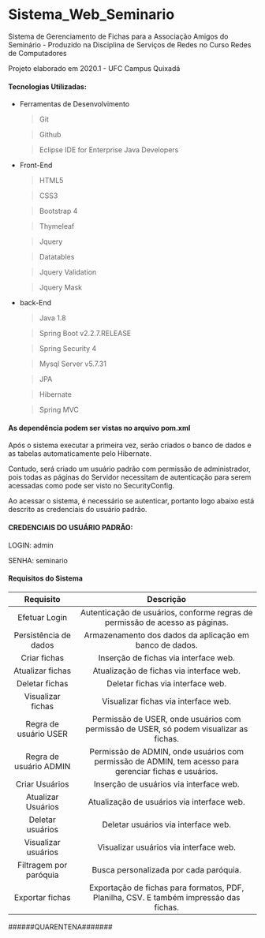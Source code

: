 # Sistema_Web_Seminario

Sistema de Gerenciamento de Fichas para a Associação Amigos do Seminário - Produzido na Disciplina de Serviços de Redes no Curso Redes de Computadores

Projeto elaborado em 2020.1 - UFC Campus Quixadá

#### Tecnologias Utilizadas:

  * Ferramentas de Desenvolvimento
    > Git
  
    > Github
  
    > Eclipse IDE for Enterprise Java Developers
    
  * Front-End
   
    > HTML5
    
    > CSS3
    
    > Bootstrap 4
    
    > Thymeleaf
    
    > Jquery
    
    > Datatables
    
    > Jquery Validation
    
    > Jquery Mask
    
  * back-End
  
    > Java 1.8
    
    > Spring Boot v2.2.7.RELEASE
    
    > Spring Security 4 
    
    > Mysql Server v5.7.31
    
    > JPA
    
    > Hibernate
    
    > Spring MVC
    
  #### As dependência podem ser vistas no arquivo pom.xml
  
  Após o sistema executar a primeira vez, serão criados o banco de dados e as tabelas automaticamente pelo Hibernate. 
  
  Contudo, será criado um usuário padrão com permissão de administrador, pois todas as páginas do Servidor necessitam
  de autenticação para serem acessadas como pode ser visto no SecurityConfig.
  
  Ao acessar o sistema, é necessário se autenticar, portanto logo abaixo está descrito as credenciais do usuário padrão.
  
  #### CREDENCIAIS DO USUÁRIO PADRÃO:
  LOGIN: admin
  
  SENHA: seminario
  
#### Requisitos do Sistema

Requisito | Descrição 
:----------: | :---------:
Efetuar Login | Autenticação de usuários, conforme regras de permissão de acesso as páginas.
Persistência de dados | Armazenamento dos dados da aplicação em banco de dados. 
Criar fichas | Inserção de fichas via interface web.
Atualizar fichas | Atualização de fichas via interface web.
Deletar fichas | Deletar fichas via interface web.
Visualizar fichas | Visualizar fichas via interface web.
Regra de usuário USER | Permissão de USER, onde usuários com permissão de USER, só podem visualizar as fichas.
Regra de usuário ADMIN | Permissão de ADMIN, onde usuários com permissão de ADMIN, tem acesso para gerenciar fichas e usuários.
Criar Usuários | Inserção de usuários via interface web.
Atualizar Usuários | Atualização de usuários via interface web.
Deletar usuários | Deletar usuários via interface web.
Visualizar usuários | Visualizar usuários via interface web.
Filtragem por paróquia | Busca personalizada por cada paróquia.
Exportar fichas | Exportação de fichas para formatos, PDF, Planilha, CSV. E também impressão das fichas.  
  
  

    
######QUARENTENA#######    
    
    
